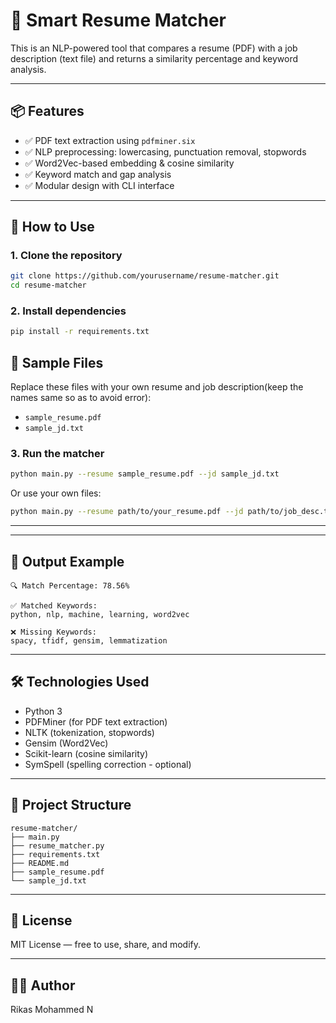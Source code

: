 # 🧠 Smart Resume Matcher

This is an NLP-powered tool that compares a resume (PDF) with a job description (text file) and returns a similarity percentage and keyword analysis.

---

## 📦 Features

- ✅ PDF text extraction using `pdfminer.six`
- ✅ NLP preprocessing: lowercasing, punctuation removal, stopwords
- ✅ Word2Vec-based embedding & cosine similarity
- ✅ Keyword match and gap analysis
- ✅ Modular design with CLI interface

---

## 🚀 How to Use

### 1. Clone the repository

```bash
git clone https://github.com/yourusername/resume-matcher.git
cd resume-matcher
```

### 2. Install dependencies

```bash
pip install -r requirements.txt
```
## 🔁 Sample Files

Replace these files with your own resume and job description(keep the names same so as to avoid error):

- `sample_resume.pdf`
- `sample_jd.txt`

### 3. Run the matcher

```bash
python main.py --resume sample_resume.pdf --jd sample_jd.txt
```

Or use your own files:

```bash
python main.py --resume path/to/your_resume.pdf --jd path/to/job_desc.txt
```

---



---

## 🧪 Output Example

```
🔍 Match Percentage: 78.56%

✅ Matched Keywords:
python, nlp, machine, learning, word2vec

❌ Missing Keywords:
spacy, tfidf, gensim, lemmatization
```

---

## 🛠 Technologies Used

- Python 3
- PDFMiner (for PDF text extraction)
- NLTK (tokenization, stopwords)
- Gensim (Word2Vec)
- Scikit-learn (cosine similarity)
- SymSpell (spelling correction - optional)

---

## 📁 Project Structure

```
resume-matcher/
├── main.py
├── resume_matcher.py
├── requirements.txt
├── README.md
├── sample_resume.pdf
└── sample_jd.txt
```

---

## 📄 License

MIT License — free to use, share, and modify.

---

## 👨‍💻 Author

Rikas Mohammed N
